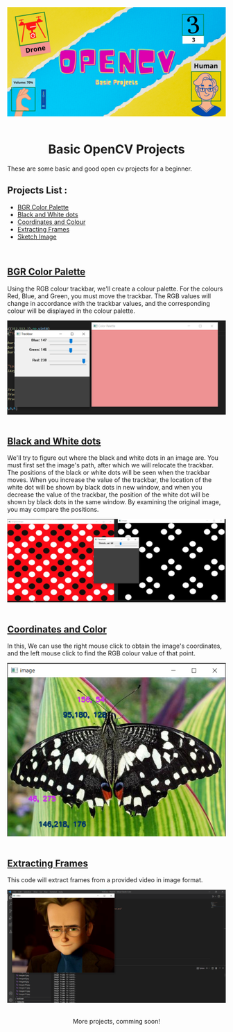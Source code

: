 <div style="text-align:center">
<img src="Images\Open CV.png"><br><br>
</div>

<h1 style ="text-align:center">Basic OpenCV Projects</h1>

<p>These are some basic and good open cv projects for a beginner.
</p>

<h2>Projects List :</h2>

<ul>
<a href="#BGR_palette"><li>BGR Color Palette</li></a>
<a href="#Black_and_White"><li>Black and White dots</li></a>
<a href="#CoordinateAndColor"><li>Coordinates and Colour</li></a>
<a href="#FrameExtracting"><li>Extracting Frames</li></a>
<a href="#"><li>Sketch Image</li></a>
<!--<a href="#"><li>Car Number Plate detection</li></a>-->
</ul>
<br>

<div>
<div>
<a href="https://github.com/shubhamkochar/Basic_OpenCV_Projects/blob/main/BGR%20Color%20Palette/main.py"><h2 id="BGR_palette">BGR Color Palette</h2></a>
<p>Using the RGB colour trackbar, we'll create a colour palette. For the colours Red, Blue, and Green, you must move the trackbar. The RGB values will change in accordance with the trackbar values, and the corresponding colour will be displayed in the colour palette.</p>
<img src="Images\BGR.png">
</div><br>

<div>
<a href="https://github.com/shubhamkochar/Basic_OpenCV_Projects/blob/main/Black%20and%20White%20Dots/main.py"><h2 id ="Black_and_White">Black and White dots</h2></a>
<p>We'll try to figure out where the black and white dots in an image are. You must first set the image's path, after which we will relocate the trackbar. The positions of the black or white dots will be seen when the trackbar moves. When you increase the value of the trackbar, the location of the white dot will be shown by black dots in new window, and when you decrease the value of the trackbar, the position of the white dot will be shown by black dots in the same window. By examining the original image, you may compare the positions.</p>
<img src="Images\Black and White dots.png">
</div><br>

<div>
<a href="https://github.com/shubhamkochar/Basic_OpenCV_Projects/blob/main/Coordinates%20and%20Color/main.py"><h2 id="CoordinateAndColor" >Coordinates and Color</h2></a>
<p>In this, We can use the right mouse click to obtain the image's coordinates, and the left mouse click to find the RGB colour value of that point.</p>
<img src="Images\Coordiantes & color.png" style="height:400px" width="1000px">
</div>
</div>
<br>
<div>
<a href="https://github.com/shubhamkochar/Basic_OpenCV_Projects/blob/main/Extracting%20Frames/main.py"><h2 id="FrameExtracting">Extracting Frames</h2></a>
<p>This code will extract frames from a provided video in image format.</p>
<img src="Images/Frame extracting.png">
</div>
<br>
<p style="text-align:center;">More projects, comming soon!</p>